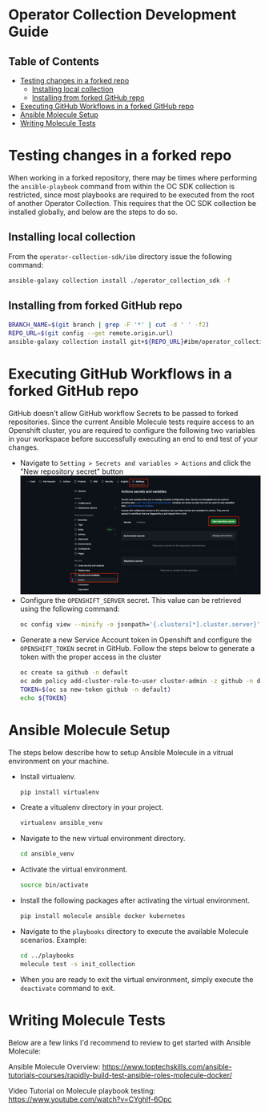 # Operator Collection Development Guide <!-- omit from toc -->

## Table of Contents
- [Testing changes in a forked repo](#testing-changes-in-a-forked-repo)
  - [Installing local collection](#installing-local-collection)
  - [Installing from forked GitHub repo](#installing-from-forked-github-repo)
- [Executing GitHub Workflows in a forked GitHub repo](#executing-github-workflows-in-a-forked-github-repo)
- [Ansible Molecule Setup](#ansible-molecule-setup)
- [Writing Molecule Tests](#writing-molecule-tests)

# Testing changes in a forked repo
When working in a forked repository, there may be times where performing the `ansible-playbook` command from within the OC SDK collection is restricted, since most playbooks are required to be executed from the root of another Operator Collection. This requires that the OC SDK collection be installed globally, and below are the steps to do so.

## Installing local collection
From the `operator-collection-sdk/ibm` directory issue the following command:
```bash
ansible-galaxy collection install ./operator_collection_sdk -f
```

## Installing from forked GitHub repo
```bash
BRANCH_NAME=$(git branch | grep -F '*' | cut -d ' ' -f2)
REPO_URL=$(git config --get remote.origin.url)
ansible-galaxy collection install git+${REPO_URL}#ibm/operator_collection_sdk,${BRANCH_NAME} -f
```

# Executing GitHub Workflows in a forked GitHub repo
GitHub doesn't allow GitHub workflow Secrets to be passed to forked repositories. Since the current Ansible Molecule tests require access to an Openshift cluster, you are required to configure the following two variables in your workspace before successfully executing an end to end test of your changes.

- Navigate to `Setting > Secrets and variables > Actions` and click the "New repository secret" button
![GitHub Settings](images/GitHub%20Settings.png)
- Configure the `OPENSHIFT_SERVER` secret. This value can be retrieved using the following command:
    ```bash
    oc config view --minify -o jsonpath='{.clusters[*].cluster.server}'
    ```
- Generate a new Service Account token in Openshift and configure the `OPENSHIFT_TOKEN` secret in GitHub. Follow the steps below to generate a token with the proper access in the cluster
    ```bash
    oc create sa github -n default
    oc adm policy add-cluster-role-to-user cluster-admin -z github -n default
    TOKEN=$(oc sa new-token github -n default)
    echo ${TOKEN}
    ```

# Ansible Molecule Setup
The steps below describe how to setup Ansible Molecule in a vitrual environment on your machine.
- Install virtualenv.
    ```bash
    pip install virtualenv
    ```  
- Create a vitualenv directory in your project.
    ```bash
    virtualenv ansible_venv
    ```
- Navigate to the new virtual environment directory.
    ```bash
    cd ansible_venv
    ```
- Activate the virtual environment.
    ```bash
    source bin/activate
    ```
- Install the following packages after activating the virtual environment.
    ```bash
    pip install molecule ansible docker kubernetes
    ```
- Navigate to the `playbooks` directory to execute the available Molecule scenarios. Example:
    ```bash
    cd ../playbooks
    molecule test -s init_collection
- When you are ready to exit the virtual environment, simply execute the `deactivate` command to exit.

# Writing Molecule Tests
Below are a few links I'd recommend to review to get started with Ansible Molecule: 

Ansible Molecule Overview: https://www.toptechskills.com/ansible-tutorials-courses/rapidly-build-test-ansible-roles-molecule-docker/

Video Tutorial on Molecule playbook testing: https://www.youtube.com/watch?v=CYghlf-6Opc
